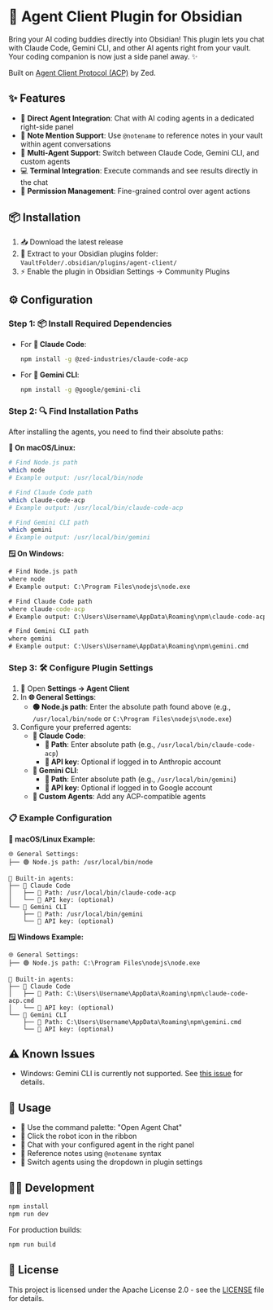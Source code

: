 # 🤖 Agent Client Plugin for Obsidian

Bring your AI coding buddies directly into Obsidian! This plugin lets you chat with Claude Code, Gemini CLI, and other AI agents right from your vault. Your coding companion is now just a side panel away. ✨

Built on [Agent Client Protocol (ACP)](https://github.com/zed-industries/agent-client-protocol) by Zed.

## ✨ Features

- 🔗 **Direct Agent Integration**: Chat with AI coding agents in a dedicated right-side panel
- 📝 **Note Mention Support**: Use `@notename` to reference notes in your vault within agent conversations
- 🔄 **Multi-Agent Support**: Switch between Claude Code, Gemini CLI, and custom agents
- 💻 **Terminal Integration**: Execute commands and see results directly in the chat
- 🔐 **Permission Management**: Fine-grained control over agent actions

## 📦 Installation

1. 📥 Download the latest release
2. 📁 Extract to your Obsidian plugins folder: `VaultFolder/.obsidian/plugins/agent-client/`
3. ⚡ Enable the plugin in Obsidian Settings → Community Plugins

## ⚙️ Configuration

### Step 1: 📦 Install Required Dependencies

- For **🤖 Claude Code**:
  ```bash
  npm install -g @zed-industries/claude-code-acp
  ```

- For **💎 Gemini CLI**:
  ```bash
  npm install -g @google/gemini-cli
  ```

### Step 2: 🔍 Find Installation Paths

After installing the agents, you need to find their absolute paths:

**🍎 On macOS/Linux:**
```bash
# Find Node.js path
which node
# Example output: /usr/local/bin/node

# Find Claude Code path
which claude-code-acp
# Example output: /usr/local/bin/claude-code-acp

# Find Gemini CLI path
which gemini
# Example output: /usr/local/bin/gemini
```

**🪟 On Windows:**
```cmd
# Find Node.js path
where node
# Example output: C:\Program Files\nodejs\node.exe

# Find Claude Code path
where claude-code-acp
# Example output: C:\Users\Username\AppData\Roaming\npm\claude-code-acp.cmd

# Find Gemini CLI path
where gemini
# Example output: C:\Users\Username\AppData\Roaming\npm\gemini.cmd
```

### Step 3: 🛠️ Configure Plugin Settings

1. 📂 Open **Settings → Agent Client**
2. In **🌐 General Settings**:
   - **🟢 Node.js path**: Enter the absolute path found above (e.g., `/usr/local/bin/node` or `C:\Program Files\nodejs\node.exe`)
3. Configure your preferred agents:
   - **🤖 Claude Code**:
     - **📍 Path**: Enter absolute path (e.g., `/usr/local/bin/claude-code-acp`)
     - **🔑 API key**: Optional if logged in to Anthropic account
   - **💎 Gemini CLI**:
     - **📍 Path**: Enter absolute path (e.g., `/usr/local/bin/gemini`)
     - **🔑 API key**: Optional if logged in to Google account
   - **🔧 Custom Agents**: Add any ACP-compatible agents

### 📋 Example Configuration

**🍎 macOS/Linux Example:**
```
🌐 General Settings:
├── 🟢 Node.js path: /usr/local/bin/node

🤖 Built-in agents:
├── 🤖 Claude Code
│   ├── 📍 Path: /usr/local/bin/claude-code-acp
│   └── 🔑 API key: (optional)
└── 💎 Gemini CLI
    ├── 📍 Path: /usr/local/bin/gemini
    └── 🔑 API key: (optional)
```

**🪟 Windows Example:**
```
🌐 General Settings:
├── 🟢 Node.js path: C:\Program Files\nodejs\node.exe

🤖 Built-in agents:
├── 🤖 Claude Code
│   ├── 📍 Path: C:\Users\Username\AppData\Roaming\npm\claude-code-acp.cmd
│   └── 🔑 API key: (optional)
└── 💎 Gemini CLI
    ├── 📍 Path: C:\Users\Username\AppData\Roaming\npm\gemini.cmd
    └── 🔑 API key: (optional)
```

## ⚠️ Known Issues

- Windows: Gemini CLI is currently not supported. See [this issue](https://github.com/zed-industries/zed/issues/37675) for details.

## 🚀 Usage

- 🎯 Use the command palette: "Open Agent Chat"
- 🤖 Click the robot icon in the ribbon
- 💬 Chat with your configured agent in the right panel
- 📝 Reference notes using `@notename` syntax
- 🔄 Switch agents using the dropdown in plugin settings

## 👨‍💻 Development

```bash
npm install
npm run dev
```

For production builds:
```bash
npm run build
```

## 📄 License

This project is licensed under the Apache License 2.0 - see the [LICENSE](LICENSE) file for details.
